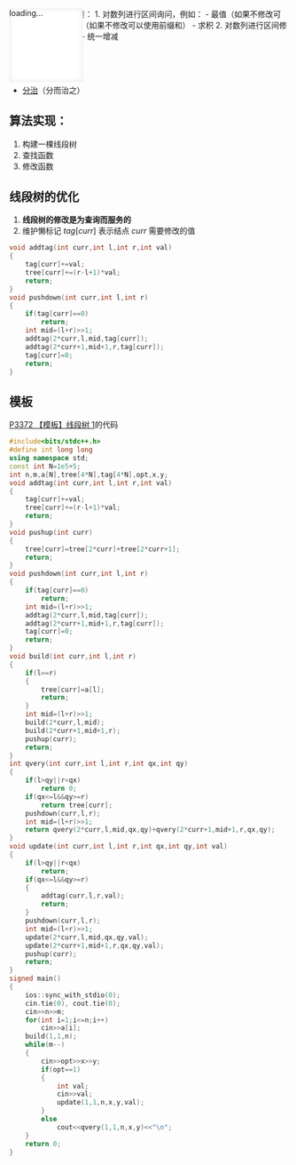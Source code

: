 <!--插入内容 start-->
<link rel="shortcut icon" href="/favicon.ico" type="image/x-icon">
<script>
	document.body.parentElement.lang = "zh-cn";
</script>
<script src="/katex/katex.min.js"></script>
<script src="/katex/contrib/auto-render.min.js"></script>
<script src="/codecopy/clipboard.js"></script>
<script defer type="module">
	import { marked } from '../marked.js';
	function showLoader() {
		const loader = document.getElementById('loader');
		loader.style.display = 'flex';
		loader.style.opacity = '1';
	}
	function fadeOutLoader() {
		const loader = document.getElementById('loader');
		loader.style.opacity = '0';
		setTimeout(() => {
			loader.style.display = 'none';
		}, 500);
	}
	// 初始加载检测
	document.addEventListener('DOMContentLoaded', () => {
		// 基础DOM加载完成
		fadeOutLoader();
		// 检测动态DOM更新
		const observer = new MutationObserver((mutations) => {
			if (document.querySelector('[data-loading]')) {
				showLoader();
			} else {
				fadeOutLoader();
			}
		});
		observer.observe(document.body, {
			childList: true,
			subtree: true,
			attributes: true
		});
	});
	showLoader();
	window.myloader = { show: showLoader, hide: fadeOutLoader };
	if (true)
	{
		renderMathInElement(document.body, {
			delimiters: [
				{ left: '\\(', right: '\\)', display: true },
				{ left: '$$', right: '$$', display: true },
				{ left: '$', right: '$', display: false },
			],
		});
		function fun() {
			// 获取所有的 <pre><code>...</code></pre> 元素
			var preElements = document.querySelectorAll('pre code');
			// 遍历这些元素
			preElements.forEach(function (codeElement) {
				// 创建复制按钮
				var button = document.createElement('button');
				button.textContent = '复制';
				button.classList.add('codecopy-btn'); // 添加类以便样式化
				// 将按钮添加到 code 元素的父元素（即 pre 元素）中
				var div = document.createElement('div');
				div.style = "width:100%;position: relative;";
				div.appendChild(button);
				codeElement.before(div);
				codeElement.parentElement.classList.add("hljs-prt");
				let x = codeElement;
				// 使用 Clipboard.js 初始化复制功能
				let clipboard = new ClipboardJS(button, {
					text: function (trigger) {
						// 返回要复制的文本
						return x.innerText.replace(/\n\n/g, "\n");
					}
				});
				clipboard.on('success', function (e) {
					console.log('复制成功！', e);
					// 可以在这里修改按钮的文本或样式来表示成功
					e.clearSelection(); // 清除选区
					e.trigger.textContent = '复制成功';
					setTimeout(() => {
						e.trigger.textContent = '复制';
					}, 500);
				});
				clipboard.on('error', function (e) {
					console.error('复制失败！', e);
					// 可以在这里处理错误
					e.trigger.textContent = '复制失败';
					setTimeout(() => {
						e.trigger.textContent = '复制';
					}, 500);
				});
			});
		}
		fun();
		fadeOutLoader();
		window.myloader.hide();
	}
</script>

<div class="loader-overlay" id="loader" style="display: flex;opacity: 1;z-index: 100000000;">
		<div class="loader" style="
    display: flex;
    opacity: 1;
"></div>
		<div class="loader" style="
    position: fixed;
    opacity: 1;
    width: 9.5em;
    height: 9.5em;
    opacity: 1 !important;
    background: white;
    box-shadow: inset 0 0 0.75em rgba(0, 0, 0, 0.1);
"></div>
		<div style="
    position: fixed;
    opacity: 1;
    z-index:999999999;
">loading...</div>
	</div>
<!--插入内容 end-->
# 线段树
## 使用场景：
1. 对数列进行区间询问，例如：
    - 最值（如果不修改可以使用ST表）
    - 求和（如果不修改可以使用前缀和）
    - 求积
2. 对数列进行区间修改，如：
    - 统一赋值
    - 统一增减

## 算法思想：
- [分治](https://baike.baidu.com/item/%E5%88%86%E6%B2%BB?fromModule=lemma_search-box)（分而治之）

## 算法实现：
1. 构建一棵线段树
2. 查找函数
3. 修改函数

## 线段树的优化
1. **线段树的修改是为查询而服务的**
2. 维护懒标记 $tag[curr]$ 表示结点 $curr$ 需要修改的值
```cpp
void addtag(int curr,int l,int r,int val)
{
	tag[curr]+=val;
	tree[curr]+=(r-l+1)*val;
	return;
}
void pushdown(int curr,int l,int r)
{
	if(tag[curr]==0)
		return;
	int mid=(l+r)>>1;
	addtag(2*curr,l,mid,tag[curr]);
	addtag(2*curr+1,mid+1,r,tag[curr]);
	tag[curr]=0;
	return;
}
```

## 模板
[P3372 【模板】线段树 1](https://www.luogu.com.cn/problem/P3372)的代码

```cpp
#include<bits/stdc++.h>
#define int long long
using namespace std;
const int N=1e5+5;
int n,m,a[N],tree[4*N],tag[4*N],opt,x,y;
void addtag(int curr,int l,int r,int val)
{
	tag[curr]+=val;
	tree[curr]+=(r-l+1)*val;
	return;
}
void pushup(int curr)
{
	tree[curr]=tree[2*curr]+tree[2*curr+1];
	return;
}
void pushdown(int curr,int l,int r)
{
	if(tag[curr]==0)
		return;
	int mid=(l+r)>>1;
	addtag(2*curr,l,mid,tag[curr]);
	addtag(2*curr+1,mid+1,r,tag[curr]);
	tag[curr]=0;
	return;
}
void build(int curr,int l,int r)
{
	if(l==r)
	{
		tree[curr]=a[l];
		return;
	}
	int mid=(l+r)>>1;
	build(2*curr,l,mid);
	build(2*curr+1,mid+1,r);
	pushup(curr);
	return;
}
int qvery(int curr,int l,int r,int qx,int qy)
{
	if(l>qy||r<qx)
		return 0;
	if(qx<=l&&qy>=r)
		return tree[curr];
	pushdown(curr,l,r);
	int mid=(l+r)>>1;
	return qvery(2*curr,l,mid,qx,qy)+qvery(2*curr+1,mid+1,r,qx,qy);
}
void update(int curr,int l,int r,int qx,int qy,int val)
{
	if(l>qy||r<qx)
		return;
	if(qx<=l&&qy>=r)
	{
		addtag(curr,l,r,val);
		return;
	}
	pushdown(curr,l,r);
	int mid=(l+r)>>1;
	update(2*curr,l,mid,qx,qy,val);
	update(2*curr+1,mid+1,r,qx,qy,val);
	pushup(curr);
	return;
}
signed main()
{
	ios::sync_with_stdio(0);
	cin.tie(0), cout.tie(0);
	cin>>n>>m;
	for(int i=1;i<=n;i++)
		cin>>a[i];
	build(1,1,n);
	while(m--)
	{
		cin>>opt>>x>>y;
		if(opt==1)
		{
			int val;
			cin>>val;
			update(1,1,n,x,y,val);
		}
		else
			cout<<qvery(1,1,n,x,y)<<"\n";
	}
	return 0;
}
```
